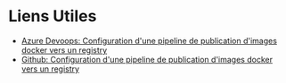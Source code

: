 # Liens Utiles
- [Azure Devoops: Configuration d'une pipeline de publication d'images docker vers un registry](https://learn.microsoft.com/en-us/azure/devops/pipelines/ecosystems/containers/push-image?view=azure-devops&tabs=yaml&pivots=docker-registry)
- [Github: Configuration d'une pipeline de publication d'images docker vers un registry](https://docs.github.com/en/actions/use-cases-and-examples/publishing-packages/publishing-docker-images)